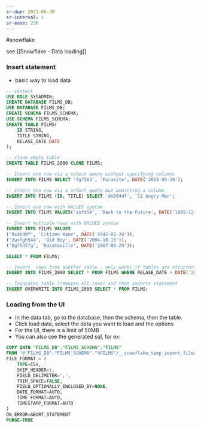 ```yaml
---
sr-due: 2023-06-30
sr-interval: 1
sr-ease: 230
---
```


#snowflake

see [[Snowflake - Data loading]]

### Insert statement

- basic way to load data

```sql
-- context
USE ROLE SYSADMIN;
CREATE DATABASE FILMS_DB;
USE DATABASE FILMS_DB;
CREATE SCHEMA FILMS_SCHEMA;
USE SCHEMA FILMS_SCHEMA;
CREATE TABLE FILMS(
    ID STRING,
    TITLE STRING,
    RELASE_DATE DATE
);

-- clone empty table
CREATE TABLE FILMS_2000 CLONE FILMS;

-- Insert one row via a select query without specifying columns
INSERT INTO FILMS SELECT 'fgf564', 'Parasite', DATE('2019-05-30');

-- Insert one row via a select query but ommitting a column
INSERT INTO FILMS (ID, TITLE) SELECT 'dm564df', '12 Angry Men';

-- Insert one row with VALUES syntax
INSERT INTO FILMS VALUES('iofd54', 'Back to the Future', DATE('1985-12-04'));

-- Insert multiple rows with VALUES syntax
INSERT INTO FILMS VALUES
('9x46ddf', 'Citizen Kane', DATE('1942-01-24')),
('2wsfgh544', 'Old Boy', DATE('2004-10-15')),
('0gf545fg', 'Ratatouille', DATE('2007-06-29'));

SELECT * FROM FILMS;

-- Insert  rows from another table - only works if tables are structurally identical
INSERT INTO FILMS_2000 SELECT * FROM FILMS WHERE RELASE_DATE > DATE('2000-01-01');

-- Truncates table (removes all rows) and then inserts statement
INSERT OVERWRITE INTO FILMS_2000 SELECT * FROM FILMS;

```

### Loading from the UI

- In the data tab, go to the database, then the schema, then the table.
- Click load data, select the data you want to load and the options
- For the UI, there is a limit of 50MB
- You can also see the generated sql, for ex:

```sql
COPY INTO "FILMS_DB"."FILMS_SCHEMA"."FILMS"
FROM '@"FILMS_DB"."FILMS_SCHEMA"."%FILMS"/__snowflake_temp_import_files__/films.csv'
FILE_FORMAT = (
    TYPE=CSV,
    SKIP_HEADER=1,
    FIELD_DELIMITER=',',
    TRIM_SPACE=FALSE,
    FIELD_OPTIONALLY_ENCLOSED_BY=NONE,
    DATE_FORMAT=AUTO,
    TIME_FORMAT=AUTO,
    TIMESTAMP_FORMAT=AUTO
)
ON_ERROR=ABORT_STATEMENT
PURGE=TRUE
```
